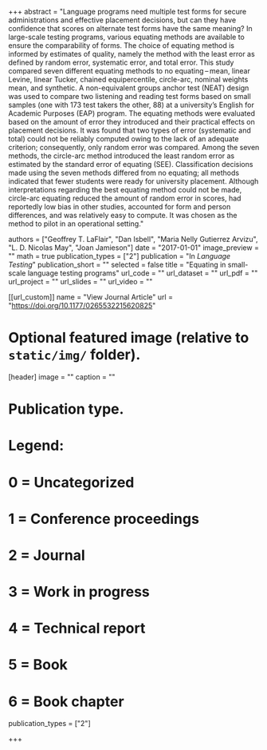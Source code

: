 +++
abstract = "Language programs need multiple test forms for secure administrations and effective placement decisions, but can they have confidence that scores on alternate test forms have the same meaning? In large-scale testing programs, various equating methods are available to ensure the comparability of forms. The choice of equating method is informed by estimates of quality, namely the method with the least error as defined by random error, systematic error, and total error. This study compared seven different equating methods to no equating – mean, linear Levine, linear Tucker, chained equipercentile, circle-arc, nominal weights mean, and synthetic. A non-equivalent groups anchor test (NEAT) design was used to compare two listening and reading test forms based on small samples (one with 173 test takers the other, 88) at a university’s English for Academic Purposes (EAP) program. The equating methods were evaluated based on the amount of error they introduced and their practical effects on placement decisions. It was found that two types of error (systematic and total) could not be reliably computed owing to the lack of an adequate criterion; consequently, only random error was compared. Among the seven methods, the circle-arc method introduced the least random error as estimated by the standard error of equating (SEE). Classification decisions made using the seven methods differed from no equating; all methods indicated that fewer students were ready for university placement. Although interpretations regarding the best equating method could not be made, circle-arc equating reduced the amount of random error in scores, had reportedly low bias in other studies, accounted for form and person differences, and was relatively easy to compute. It was chosen as the method to pilot in an operational setting."

authors = ["Geoffrey T. LaFlair", "Dan Isbell", "Maria Nelly Gutierrez Arvizu", "L. D. Nicolas May", "Joan Jamieson"]
date = "2017-01-01"
image_preview = ""
math = true
publication_types = ["2"]
publication = "In *Language Testing*"
publication_short = ""
selected = false
title = "Equating in small-scale language testing programs"
url_code = ""
url_dataset = ""
url_pdf = ""
url_project = ""
url_slides = ""
url_video = ""


[[url_custom]]
name = "View Journal Article"
url = "https://doi.org/10.1177/0265532215620825"

# Optional featured image (relative to `static/img/` folder).
[header]
image = ""
caption = ""

# Publication type.
# Legend:
# 0 = Uncategorized
# 1 = Conference proceedings
# 2 = Journal
# 3 = Work in progress
# 4 = Technical report
# 5 = Book
# 6 = Book chapter
publication_types = ["2"]

+++